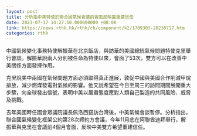 ```yaml
---
layout: post
title: 分析指中美特使於聯合國氣候會議前會面反映冀重建信任
date: 2023-07-17 14:27:10.000000000 +08:00
link: https://news.rthk.hk/rthk/ch/component/k2/1709303-20230717.htm
categories: rthk
---
```


中國氣候變化事務特使解振華在北京飯店，與訪華的美國總統氣候問題特使克里舉行會談。解振華說兩人分別被任命為特使以來，會面了53次，雙方可以在改善中美關係方面發揮作用。

克里說美中兩國在氣候問題方面必須取得真正進展，敦促中國與美國合作削減甲烷排放，減少燃煤發電對氣候的影響。他又說希望在今日至周三的訪問期間展開重大步驟，向全球發出信號，表明中美以嚴肅態度應對人類自己製造的共同風險、威脅及挑戰。

去年美國時任國會眾議院議長佩洛西竄訪台灣後，中美氣候會談暫停。分析指出，聯合國氣候變化框架公約第28次締約方會議，今年11月底在阿聯酋迪拜舉行，解振華與克里在會議前4個月會面，反映中美雙方希望重建信任。
